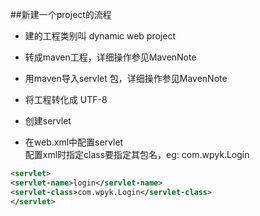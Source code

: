 ##新建一个project的流程
 
 - 建的工程类别叫 dynamic web project

 - 转成maven工程，详细操作参见MavenNote

 - 用maven导入servlet 包，详细操作参见MavenNote

 - 将工程转化成 UTF-8

 - 创建servlet

 - 在web.xml中配置servlet  
配置xml时指定class要指定其包名，eg: com.wpyk.Login

```xml
<servlet>
<servlet-name>login</servlet-name>
<servlet-class>com.wpyk.Login</servlet-class>
</servlet>
```
